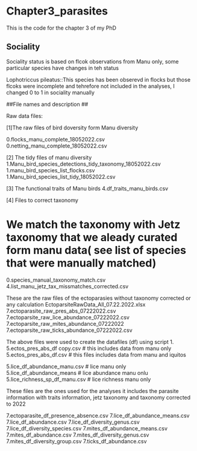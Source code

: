 # Chapter3_parasites
This is the code for the chapter 3 of my PhD


## Sociality ##
Sociality status is based on flcok observations from Manu only, some particular species have changes in teh status

Lophotriccus pileatus::This species has been obserevd in flocks but those flcoks were incomplete and tehrefore not included in the analyses, I changed 0 to 1 in sociality manually

##File names and description ##

Raw data files:

[1]The raw files of bird doversity form Manu diversity 

0.flocks_manu_complete_18052022.csv
0.netting_manu_complete_18052022.csv

[2] The tidy files of manu diversity
1.Manu_bird_species_detections_tidy_taxonomy_18052022.csv
1.manu_bird_species_list_flocks.csv
1.Manu_bird_species_list_tidy_18052022.csv

[3] The functional traits of Manu birds
4.df_traits_manu_birds.csv

[4]  Files to correct taxonomy 
# We match the taxonomy with Jetz taxonomy that we aleady curated form manu data( see list of species that were manually matched)

0.species_manual_taxonomy_match.csv
4.list_manu_jetz_tax_missmatches_corrected.csv


These are the raw files of the ectoparasies without taxonomy corrected or any calculation
EctoparsiteRawData_All_07.22.2022.xlsx
7.ectoparasite_raw_pres_abs_07222022.csv
7.ectoparsite_raw_lice_abundance_07222022.csv
7.ectoparsite_raw_mites_abundance_07222022
7.ectoparsite_raw_ticks_abundance_07222022.csv

The above files were used to create the datafiles (df)  using script 1.
5.ectos_pres_abs_df copy.csv # this includes data from manu only
5.ectos_pres_abs_df.csv # this files includes data from manu and iquitos

5.lice_df_abundance_manu.csv # lice manu only 
5.lice_df_abundance_means    # lice abundance manu onlu
5.lice_richness_sp_df_manu.csv  # lice richness manu only 

These files are the ones used for the analyses it  includes the parasite information with traits information, jetz taxonomy  and taxonomy corrected to 2022

7.ectoparasite_df_presence_absence.csv 
7.lice_df_abundance_means.csv
7.lice_df_abundance.csv
7.lice_df_diversity_genus.csv
7.lice_df_diversity_species.csv
7.mites_df_abundance_means.csv
7.mites_df_abundance.csv
7.mites_df_diversity_genus.csv
7.mites_df_diversity_group.csv
7.ticks_df_abundance.csv

# 




